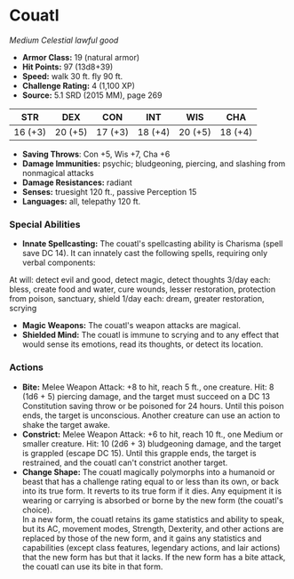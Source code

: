 # Couatl

*Medium* *Celestial* *lawful good*

- **Armor Class:** 19 (natural armor)
- **Hit Points:** 97 (13d8+39)
- **Speed:** walk 30 ft. fly 90 ft.
- **Challenge Rating:** 4 (1,100 XP)
- **Source:** 5.1 SRD (2015 MM), page 269

| STR | DEX | CON | INT | WIS | CHA |
| --- | --- | --- | --- | --- | --- |
| 16 (+3) | 20 (+5) | 17 (+3) | 18 (+4) | 20 (+5) | 18 (+4) |

- **Saving Throws**: Con +5, Wis +7, Cha +6
- **Damage Immunities:** psychic; bludgeoning, piercing, and slashing from nonmagical attacks
- **Damage Resistances:** radiant
- **Senses:** truesight 120 ft., passive Perception 15
- **Languages:** all, telepathy 120 ft.

### Special Abilities

- **Innate Spellcasting:** The couatl's spellcasting ability is Charisma (spell save DC 14). It can innately cast the following spells, requiring only verbal components:

At will: detect evil and good, detect magic, detect thoughts
3/day each: bless, create food and water, cure wounds, lesser restoration, protection from poison, sanctuary, shield
1/day each: dream, greater restoration, scrying
- **Magic Weapons:** The couatl's weapon attacks are magical.
- **Shielded Mind:** The couatl is immune to scrying and to any effect that would sense its emotions, read its thoughts, or detect its location.

### Actions

- **Bite:** Melee Weapon Attack: +8 to hit, reach 5 ft., one creature. Hit: 8 (1d6 + 5) piercing damage, and the target must succeed on a DC 13 Constitution saving throw or be poisoned for 24 hours. Until this poison ends, the target is unconscious. Another creature can use an action to shake the target awake.
- **Constrict:** Melee Weapon Attack: +6 to hit, reach 10 ft., one Medium or smaller creature. Hit: 10 (2d6 + 3) bludgeoning damage, and the target is grappled (escape DC 15). Until this grapple ends, the target is restrained, and the couatl can't constrict another target.
- **Change Shape:** The couatl magically polymorphs into a humanoid or beast that has a challenge rating equal to or less than its own, or back into its true form. It reverts to its true form if it dies. Any equipment it is wearing or carrying is absorbed or borne by the new form (the couatl's choice).<br>In a new form, the couatl retains its game statistics and ability to speak, but its AC, movement modes, Strength, Dexterity, and other actions are replaced by those of the new form, and it gains any statistics and capabilities (except class features, legendary actions, and lair actions) that the new form has but that it lacks. If the new form has a bite attack, the couatl can use its bite in that form.


